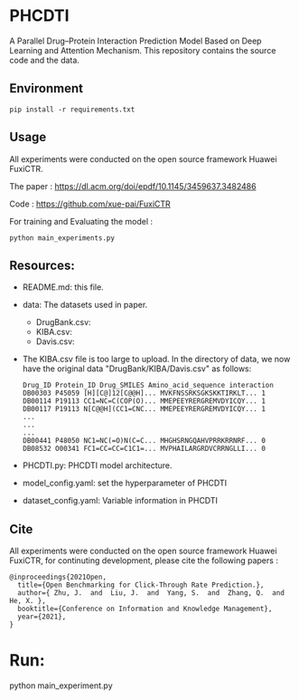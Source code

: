 # PHCDTI
A Parallel Drug–Protein Interaction Prediction Model Based on Deep Learning and Attention Mechanism.
This repository contains the source code and the data.
## Environment
```
pip install -r requirements.txt
```
## Usage 
All experiments were conducted on the open source framework Huawei FuxiCTR.

The paper : https://dl.acm.org/doi/epdf/10.1145/3459637.3482486

Code : https://github.com/xue-pai/FuxiCTR

For training and Evaluating the model :
```
python main_experiments.py
```
## Resources:
+ README.md: this file.
+ data: The datasets used in paper.
	+ DrugBank.csv: 
	+ KIBA.csv: 
	+ Davis.csv:
 + 
	The KIBA.csv file is too large to upload. In the directory of data, we now have the original data "DrugBank/KIBA/Davis.csv" as follows:

	```
	Drug_ID Protein_ID Drug_SMILES Amino_acid_sequence interaction
	DB00303 P45059 [H][C@]12[C@@H]... MVKFNSSRKSGKSKKTIRKLT... 1
	DB00114 P19113 CC1=NC=C(COP(O)... MMEPEEYRERGREMVDYICQY... 1
	DB00117 P19113 N[C@@H](CC1=CNC... MMEPEEYRERGREMVDYICQY... 1
	...
	...
	...
	DB00441 P48050 NC1=NC(=O)N(C=C... MHGHSRNGQAHVPRRKRRNRF... 0
	DB08532 O00341 FC1=CC=CC=C1C1=... MVPHAILARGRDVCRRNGLLI... 0

	```
+ PHCDTI.py: PHCDTI model architecture.
+ model_config.yaml: set the hyperparameter of PHCDTI
+ dataset_config.yaml: Variable information in PHCDTI


## Cite
All experiments were conducted on the open source framework Huawei FuxiCTR, for continuting development, please cite the following papers :
```
@inproceedings{2021Open,
  title={Open Benchmarking for Click-Through Rate Prediction.},
  author={ Zhu, J.  and  Liu, J.  and  Yang, S.  and  Zhang, Q.  and  He, X. },
  booktitle={Conference on Information and Knowledge Management},
  year={2021},
}
```
# Run:

python main_experiment.py

